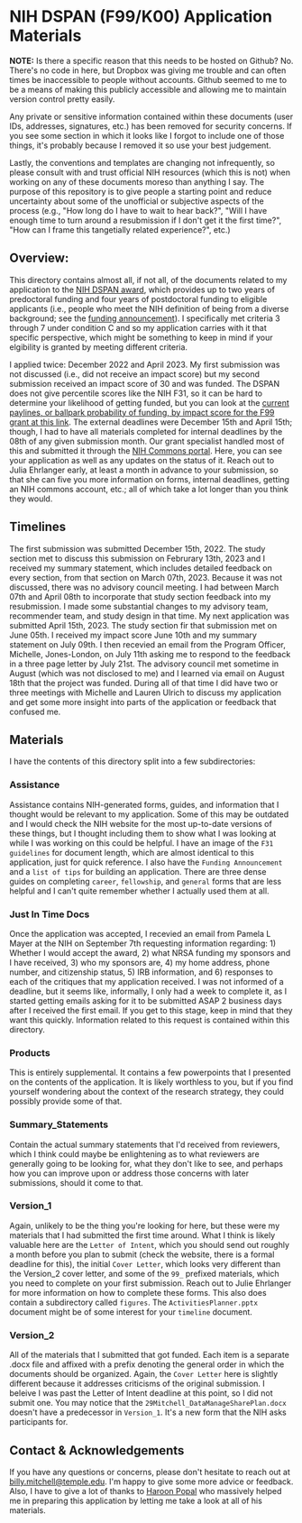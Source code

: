 # NIH DSPAN (F99/K00) Application Materials
**NOTE:** Is there a specific reason that this needs to be hosted on Github? No. There's no code in here, but Dropbox was giving me trouble and can often times be inaccessible to people without accounts. Github seemed to me to be a means of making this publicly accessible and allowing me to maintain version control pretty easily. 

Any private or sensitive information contained within these documents (user IDs, addresses, signatures, etc.) has been removed for security concerns. If you see some section in which it looks like I forgot to include one of those things, it's probably because I removed it so use your best judgement. 

Lastly, the conventions and templates are changing not infrequently, so please consult with and trust official NIH resources (which this is not) when working on any of these documents moreso than anything I say. The purpose of this repository is to give people a starting point and reduce uncertainty about some of the unofficial or subjective aspects of the process (e.g., "How long do I have to wait to hear back?", "Will I have enough time to turn around a  resubmission if I don't get it the first time?", "How can I frame this tangetially related experience?", etc.)  

## Overview:

This directory contains almost all, if not all, of the documents related to my application to the [NIH DSPAN award](https://neuroscienceblueprint.nih.gov/training/nih-blueprint-and-brain-initiative-d-span-award-f99k00), which provides up to two years of predoctoral funding and four years of postdoctoral funding to eligible applicants (i.e., people who meet the NIH definition of being from a diverse background; see the [funding announcement](https://grants.nih.gov/grants/guide/rfa-files/RFA-NS-21-012.html)). I specifically met criteria 3 through 7 under condition C and so my application carries with it that specific perspective, which might be something to keep in mind if your elgibility is granted by meeting different criteria. 

I applied twice: December 2022 and April 2023. My first submission was not discussed (i.e., did not receive an impact score) but my second submission received an impact score of 30 and was funded. The DSPAN does not give percentile scores like the NIH F31, so it can be hard to determine your likelihood of getting funded, but you can look at the [current paylines, or ballpark probability of funding, by impact score for the F99 grant at this link](https://www.ninds.nih.gov/funding/determining-your-funding-likelihood/ninds-paylines). The external deadlines were December 15th and April 15th; though,  I had to have all materials completed for internal deadlines by the 08th of any given submission month. Our grant specialist handled most of this and submitted it through the [NIH Commons portal](https://public.era.nih.gov/commonsplus/public/login.era?TARGET=https%3A%2F%2Fpublic.era.nih.gov%3A443%2Fcommonsplus). Here, you can see your application as well as any updates on the status of it. Reach out to Julia Ehrlanger early, at least a month in advance to your submission, so that she can five you more information on forms, internal deadlines, getting an NIH commons account, etc.; all of which take a lot longer than you think they would. 

## Timelines

The first submission was submitted December 15th, 2022. The study section met to discuss this submission on Februrary 13th, 2023 and I received my summary statement, which includes detailed feedback on every section, from that section on March 07th, 2023. Because it was not discussed, there was no advisory council meeting. I had between March 07th and April 08th to incorporate that study section feedback into my resubmission. I made some substantial changes to my advisory team, recommender team, and study design in that time. My next application was submitted April 15th, 2023. The study section fir that submission met on June 05th. I received my impact score June 10th and my summary statement on July 09th. I then recevied an email from the Program Officer, Michelle, Jones-London, on July 11th asking me to respond to the feedback in a three page letter by July 21st. The advisory council met sometime in August (which was not disclosed to me) and I learned via email on August 18th that the project was funded. During all of that time I did have two or three meetings with Michelle and Lauren Ulrich to discuss my application and get some more insight into parts of the application or feedback that confused me. 

## Materials

I have the contents of this directory split into a few subdirectories:

### Assistance
Assistance contains NIH-generated forms, guides, and information that I thought would be relevant to my application. Some of this may be outdated and I would check the NIH website for the most up-to-date versions of these things, but I thought including them to show what I was looking at while I was working on this could be helpful. I have an image of the `F31 guidelines` for document length, which are almost identical to this application, just for quick reference. I also have the `Funding Announcement` and a `list of tips` for building an application. There are three dense guides on completing `career`, `fellowship`, and `general` forms that are less helpful and I can't quite remember whether I actually used them at all.

### Just In Time Docs  
Once the application was accepted, I recevied an email from Pamela L Mayer at the NIH on September 7th requesting information regarding: 1) Whether I would accept the award, 2) what NRSA funding my sponsors and I have received, 3) who my sponsors are, 4) my home address, phone number, and citizenship status, 5) IRB information, and 6) responses to each of the critiques that my application received. I was not informed of a deadline, but it seems like, informally, I only had a week to complete it, as I started getting emails asking for it to be submitted ASAP 2 business days after I received the first email. If you get to this stage, keep in mind that they want this quickly. Information related to this request is contained within this directory.

### Products
This is entirely supplemental. It contains a few  powerpoints that I presented on the contents of the application. It is likely worthless to you, but if you find yourself wondering about the context of the research strategy, they could possibly provide some of that. 

### Summary_Statements
Contain the actual summary statements that I'd received from reviewers, which I think could maybe be enlightening as to what reviewers are generally going to be looking for, what they don't like to see, and perhaps how you can improve upon or address those concerns with later submissions, should it come to that. 

### Version_1
Again, unlikely to be the thing you're looking for here, but these were my materials that I had submitted the first time around. What I think is likely valuable here are the `Letter of Intent`, which you should send out roughly a month before you plan to submit (check the website, there is a formal deadline for this), the initial `Cover Letter`, which looks very different than the Version_2 cover letter, and some of the `99_` prefixed materials, which you need to complete on your first submission. Reach out to Julie Ehrlanger for more information on how to complete these forms. This also does contain a subdirectory called `figures`. The `ActivitiesPlanner.pptx` document might be of some interest for your `timeline` document.

### Version_2
All of the materials that I submitted that got funded. Each item is a separate .docx file and affixed with a prefix denoting the general order in which the documents should be organized. Again, the `Cover Letter` here is slightly different because it addresses criticisms of the original submission. I beleive I was past the Letter of Intent deadline at this point, so I did not submit one. You may notice that the `29Mitchell_DataManageSharePlan.docx` doesn't have a predecessor in `Version_1`. It's a new form that the NIH asks participants for. 

## Contact & Acknowledgements 

If you have any questions or concerns, please don't hesitate to reach out at [billy.mitchell@temple.edu](mailto:billy.mitchell@temple.edu). I'm happy to give some more advice or feedback. Also, I have to give a lot of thanks to [Haroon Popal](https://twitter.com/hpopal_brain?lang=en) who massively helped me in preparing this application by letting me take a look at all of his materials. 

